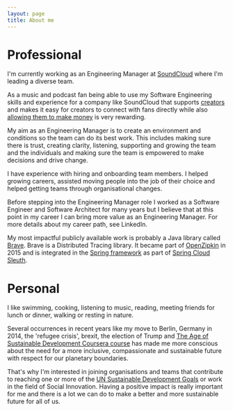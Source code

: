 ```yaml
---
layout: page
title: About me
---
```


# Professional

I'm currently working as an Engineering Manager at [SoundCloud](https://soundcloud.com) where I'm leading a diverse team.

As a music and podcast fan being able to use my Software Engineering skills and experience for a company like SoundCloud that supports [creators](https://creators.soundcloud.com) and makes it easy for creators to connect with fans directly while also [allowing them to make money](https://creators.soundcloud.com/monetization) is very rewarding. 

My aim as an Engineering Manager is to create an environment and conditions so the team can do its best work.
This includes making sure there is trust, creating clarity, listening, supporting and growing the team and the individuals and making sure the team is empowered to make decisions and drive change.

I have experience with hiring and onboarding team members. I helped growing careers, assisted moving people into the job of their choice and helped getting teams through organisational changes. 

Before stepping into the Engineering Manager role I worked as a Software Engineer and Software Architect for many years but I believe that at this point in my career I can bring more value as an Engineering Manager. For more details about my career path, see LinkedIn.

My most impactful publicly available work is probably a Java library called [Brave][1].  Brave is a Distributed Tracing library. It became part of [OpenZipkin](../2015-07-17-brave-moved-to-openzipkin/) in 2015 and is integrated in the [Spring framework](https://spring.io) as part of [Spring Cloud Sleuth](https://cloud.spring.io/spring-cloud-sleuth/). 


# Personal

I like swimming, cooking, listening to music, reading, meeting friends for lunch or dinner, walking or resting in nature.

Several occurrences in recent years like my move to Berlin, Germany in 2014, the 'refugee crisis', brexit, the election of Trump and [The Age of Sustainable Development Coursera course](2) has made me more conscious about the need for a more inclusive, compassionate and sustainable future with respect for our planetary boundaries.  

That's why I'm interested in joining organisations and teams that contribute to reaching one or more of the [UN Sustainable Development Goals](https://www.globalgoals.org) or work in the field of Social Innovation.  Having a positive impact is really important for me and there is a lot we can do to make a better and more sustainable future for all of us.




[1]: https://github.com/openzipkin/brave
[2]: https://www.coursera.org/learn/sustainable-development

